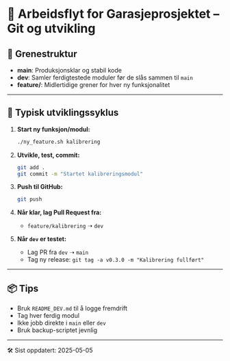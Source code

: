 # 🚀 Arbeidsflyt for Garasjeprosjektet – Git og utvikling

## 📁 Grenestruktur

- **main**: Produksjonsklar og stabil kode
- **dev**: Samler ferdigtestede moduler før de slås sammen til `main`
- **feature/<modulnavn>**: Midlertidige grener for hver ny funksjonalitet

---

## 🔄 Typisk utviklingssyklus

1. **Start ny funksjon/modul:**
   ```bash
   ./ny_feature.sh kalibrering
   ```

2. **Utvikle, test, commit:**
   ```bash
   git add .
   git commit -m "Startet kalibreringsmodul"
   ```

3. **Push til GitHub:**
   ```bash
   git push
   ```

4. **Når klar, lag Pull Request fra:**
   - `feature/kalibrering` ➝ `dev`

5. **Når `dev` er testet:**
   - Lag PR fra `dev` ➝ `main`
   - Tag ny release: `git tag -a v0.3.0 -m "Kalibrering fullført"`

---

## 📦 Tips

- Bruk `README_DEV.md` til å logge fremdrift
- Tag hver ferdig modul
- Ikke jobb direkte i `main` eller `dev`
- Bruk backup-scriptet jevnlig

---

🛠️ Sist oppdatert: 2025-05-05
